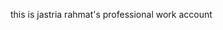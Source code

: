 this is jastria rahmat's professional work account

<!---
ijash-work/ijash-work is a ✨ special ✨ repository because its `README.md` (this file) appears on your GitHub profile.
You can click the Preview link to take a look at your changes.
--->
